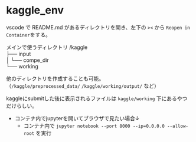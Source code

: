 # kaggle_env

vscode で README.md があるディレクトリを開き、左下の `><` から `Reopen in Container`をする。

メインで使うディレクトリ
/kaggle  
├── input  
│   └── compe_dir  
└── working  

他のディレクトリを作成することも可能。  
（`/kaggle/preprocessed_data/` `/kaggle/working/output/` など）  

kaggleにsubmitした後に表示されるファイルは `kaggle/working` 下にあるやつだけらしい。  

* コンテナ内でjupyterを開いてブラウザで見たい場合↓
    * コンテナ内で `jupyter notebook --port 8000 --ip=0.0.0.0 --allow-root` を実行  